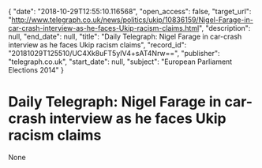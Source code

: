 {
  "date": "2018-10-29T12:55:10.116568", 
  "open_access": false, 
  "target_url": "http://www.telegraph.co.uk/news/politics/ukip/10836159/Nigel-Farage-in-car-crash-interview-as-he-faces-Ukip-racism-claims.html", 
  "description": null, 
  "end_date": null, 
  "title": "Daily Telegraph: Nigel Farage in car-crash interview as he faces Ukip racism claims", 
  "record_id": "20181029T125510/UC4Xk8uFT5yIV4+sAT4Nrw==", 
  "publisher": "telegraph.co.uk", 
  "start_date": null, 
  "subject": "European Parliament Elections 2014"
}

# Daily Telegraph: Nigel Farage in car-crash interview as he faces Ukip racism claims

None